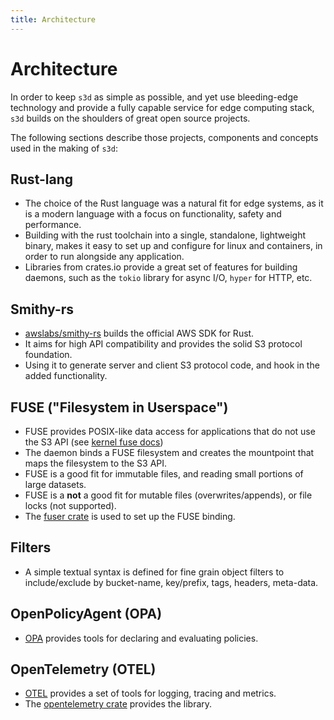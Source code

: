 ```yaml
---
title: Architecture
---
```


# Architecture

In order to keep `s3d` as simple as possible, and yet use bleeding-edge technology and provide a fully capable service for edge computing stack, `s3d` builds on the shoulders of great open source projects.

The following sections describe those projects, components and concepts used in the making of `s3d`:

## Rust-lang

- The choice of the Rust language was a natural fit for edge systems,
  as it is a modern language with a focus on functionality, safety and performance.
- Building with the rust toolchain into a single, standalone, lightweight binary,
  makes it easy to set up and configure for linux and containers,
  in order to run alongside any application.
- Libraries from crates.io provide a great set of features for building daemons,
  such as the `tokio` library for async I/O, `hyper` for HTTP, etc.

## Smithy-rs

- [awslabs/smithy-rs](https://github.com/awslabs/smithy-rs) builds the official AWS SDK for Rust.
- It aims for high API compatibility and provides the solid S3 protocol foundation.
- Using it to generate server and client S3 protocol code, and hook in the added functionality.

## FUSE ("Filesystem in Userspace")

- FUSE provides POSIX-like data access for applications that do not use the S3 API (see [kernel fuse docs](https://www.kernel.org/doc/html/latest/filesystems/fuse.html))
- The daemon binds a FUSE filesystem and creates the mountpoint that maps the filesystem to the S3 API.
- FUSE is a good fit for immutable files, and reading small portions of large datasets.
- FUSE is a **not** a good fit for mutable files (overwrites/appends), or file locks (not supported).
- The [fuser crate](https://crates.io/crates/fuser) is used to set up the FUSE binding.

## Filters

- A simple textual syntax is defined for fine grain object filters
  to include/exclude by bucket-name, key/prefix, tags, headers, meta-data.

## OpenPolicyAgent (OPA)

- [OPA](https://www.openpolicyagent.org/) provides tools for declaring and evaluating policies.

## OpenTelemetry (OTEL)

- [OTEL](https://opentelemetry.io/) provides a set of tools for logging, tracing and metrics.
- The [opentelemetry crate](https://crates.io/crates/opentelemetry) provides the library.
